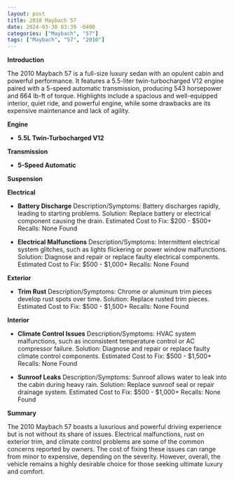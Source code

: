 ```yaml
---
layout: post
title: 2010 Maybach 57
date: 2024-03-30 03:39 -0400
categories: ["Maybach", "57"]
tags: ["Maybach", "57", "2010"]
---
```

**Introduction**

The 2010 Maybach 57 is a full-size luxury sedan with an opulent cabin and powerful performance. It features a 5.5-liter twin-turbocharged V12 engine paired with a 5-speed automatic transmission, producing 543 horsepower and 664 lb-ft of torque. Highlights include a spacious and well-equipped interior, quiet ride, and powerful engine, while some drawbacks are its expensive maintenance and lack of agility.

**Engine**

* **5.5L Twin-Turbocharged V12**

**Transmission**

* **5-Speed Automatic**

**Suspension**

**Electrical**

* **Battery Discharge**
Description/Symptoms: Battery discharges rapidly, leading to starting problems.
Solution: Replace battery or electrical component causing the drain.
Estimated Cost to Fix: $200 - $500+
Recalls: None Found

* **Electrical Malfunctions**
Description/Symptoms: Intermittent electrical system glitches, such as lights flickering or power window malfunctions.
Solution: Diagnose and repair or replace faulty electrical components.
Estimated Cost to Fix: $500 - $1,000+
Recalls: None Found

**Exterior**

* **Trim Rust**
Description/Symptoms: Chrome or aluminum trim pieces develop rust spots over time.
Solution: Replace rusted trim pieces.
Estimated Cost to Fix: $500 - $1,500+
Recalls: None Found

**Interior**

* **Climate Control Issues**
Description/Symptoms: HVAC system malfunctions, such as inconsistent temperature control or AC compressor failure.
Solution: Diagnose and repair or replace faulty climate control components.
Estimated Cost to Fix: $500 - $1,500+
Recalls: None Found

* **Sunroof Leaks**
Description/Symptoms: Sunroof allows water to leak into the cabin during heavy rain.
Solution: Replace sunroof seal or repair drainage system.
Estimated Cost to Fix: $500 - $1,000+
Recalls: None Found

**Summary**

The 2010 Maybach 57 boasts a luxurious and powerful driving experience but is not without its share of issues. Electrical malfunctions, rust on exterior trim, and climate control problems are some of the common concerns reported by owners. The cost of fixing these issues can range from minor to expensive, depending on the severity. However, overall, the vehicle remains a highly desirable choice for those seeking ultimate luxury and comfort.
